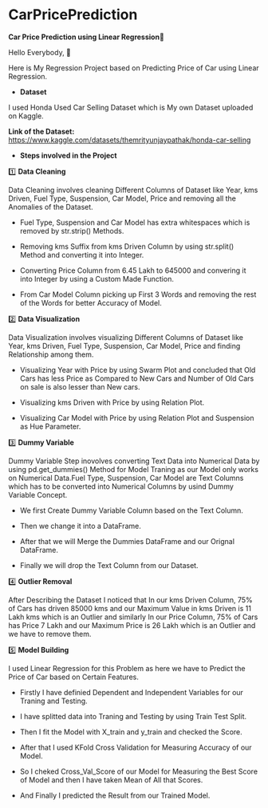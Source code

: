 # CarPricePrediction

**Car Price Prediction using Linear Regression🚗**

Hello Everybody, 👋 

Here is My Regression Project based on Predicting Price of Car using Linear Regression.

- **Dataset**

I used Honda Used Car Selling Dataset which is My own Dataset uploaded on Kaggle.

**Link of the Dataset:** https://www.kaggle.com/datasets/themrityunjaypathak/honda-car-selling

- **Steps involved in the Project**

1️⃣ **Data Cleaning**

Data Cleaning involves cleaning Different Columns of Dataset like Year, kms Driven, Fuel Type, Suspension, Car Model, Price and removing all the Anomalies of the Dataset.

- Fuel Type, Suspension and Car Model has extra whitespaces which is removed by str.strip() Methods.

- Removing kms Suffix from kms Driven Column by using str.split() Method and converting it into Integer.

- Converting Price Column from 6.45 Lakh to 645000 and convering it into Integer by using a Custom Made Function.

- From Car Model Column picking up First 3 Words and removing the rest of the Words for better Accuracy of Model.

2️⃣ **Data Visualization**

Data Visualization involves visualizing Different Columns of Dataset like Year, kms Driven, Fuel Type, Suspension, Car Model, Price and finding Relationship among them.

- Visualizing Year with Price by using Swarm Plot and concluded that Old Cars has less Price as Compared to New Cars and Number of Old Cars on sale is also lesser than New cars. 

- Visualizing kms Driven with Price by using Relation Plot.

- Visualizing Car Model with Price by using Relation Plot and Suspension as Hue Parameter.

3️⃣ **Dummy Variable**

Dummy Variable Step inovolves converting Text Data into Numerical Data by using pd.get_dummies() Method for Model Traning as our Model only works on Numerical Data.Fuel Type, Suspension, Car Model are Text Columns which has to be converted into Numerical Columns by usind Dummy Variable Concept.

- We first Create Dummy Variable Column based on the Text Column.

- Then we change it into a DataFrame.

- After that we will Merge the Dummies DataFrame and our Orignal DataFrame.

- Finally we will drop the Text Column from our Dataset.

4️⃣ **Outlier Removal**

After Describing the Dataset I noticed that In our kms Driven Column, 75% of Cars has driven 85000 kms and our Maximum Value in kms Driven is 11 Lakh kms which is an Outlier and similarly In our Price Column, 75% of Cars has Price 7 Lakh and our Maximum Price is 26 Lakh which is an Outlier and we have to remove them.

5️⃣ **Model Building**

I used Linear Regression for this Problem as here we have to Predict the Price of Car based on Certain Features.

- Firstly I have definied Dependent and Independent Variables for our Traning and Testing.

- I have splitted data into Traning and Testing by using Train Test Split.

- Then I fit the Model with X_train and y_train and checked the Score.

- After that I used KFold Cross Validation for Measuring Accuracy of our Model.

- So I cheked Cross_Val_Score of our Model for Measuring the Best Score of Model and then I have taken Mean of All that Scores.

- And Finally I predicted the Result from our Trained Model.

